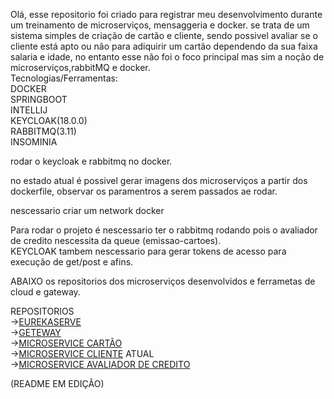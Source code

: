   Olá, esse repositorio foi criado para registrar meu desenvolvimento durante um treinamento de microserviços, mensaggeria e docker.
se trata de um sistema simples de criação de cartão e cliente, sendo possivel avaliar se o cliente está apto ou não
para adiquirir um cartão dependendo da sua faixa salaria e idade, no entanto esse não foi o foco principal mas sim a
noção de microserviços,rabbitMQ e docker. <br>
Tecnologias/Ferramentas:<br>
DOCKER<br>
SPRINGBOOT<br>
INTELLIJ<br>
KEYCLOAK(18.0.0)<br>
RABBITMQ(3.11)<br>
INSOMINIA<br>

rodar o keycloak e rabbitmq no docker.<br>

no estado atual é possivel gerar imagens dos microserviços a partir dos dockerfile, observar os paramentros a serem passados ae rodar.<br>

nescessario criar um network docker<br>

Para rodar o projeto é nescessario ter o rabbitmq rodando pois o avaliador de credito nescessita da queue (emissao-cartoes).<br>
KEYCLOAK tambem nescessario para gerar tokens de acesso para execução de get/post e afins.<br>

ABAIXO os repositorios dos microserviços desenvolvidos e ferrametas de cloud e gateway.<br>

REPOSITORIOS<br>
-><a href="https://github.com/EzauMartins/CredCard-eurekaServer/" target="_blank">EUREKASERVE</a>  
-><a href="https://github.com/EzauMartins/CredCard-CloudGateway/" target="_blank">GETEWAY</a>   
-><a href="https://github.com/EzauMartins/CredCard-Card" target="_blank">MICROSERVICE CARTÃO</a><br>
-><a href="https://github.com/EzauMartins/CredCard-clients-servics" target="_blank">MICROSERVICE CLIENTE</a>  ATUAL <br>
-><a href="https://github.com/EzauMartins/credcard-avaliadorcredito" target="_blank">MICROSERVICE AVALIADOR DE CREDITO</a> 

(README EM EDIÇÂO)

